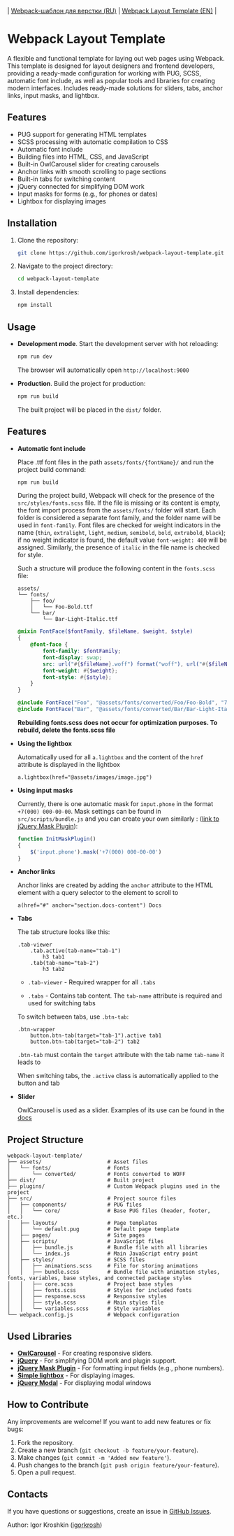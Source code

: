 | [Webpack-шаблон для верстки (RU)](./README_RU.md) | [Webpack Layout Template (EN)](./README.md) |

# Webpack Layout Template

A flexible and functional template for laying out web pages using Webpack. This template is designed for layout designers and frontend developers, providing a ready-made configuration for working with PUG, SCSS, automatic font include, as well as popular tools and libraries for creating modern interfaces. Includes ready-made solutions for sliders, tabs, anchor links, input masks, and lightbox.

## Features

- PUG support for generating HTML templates
- SCSS processing with automatic compilation to CSS
- Automatic font include
- Building files into HTML, CSS, and JavaScript
- Built-in OwlCarousel slider for creating carousels
- Anchor links with smooth scrolling to page sections
- Built-in tabs for switching content
- jQuery connected for simplifying DOM work
- Input masks for forms (e.g., for phones or dates)
- Lightbox for displaying images

## Installation

1. Clone the repository:
    ```bash
    git clone https://github.com/igorkrosh/webpack-layout-template.git
    ```
2. Navigate to the project directory:
    ```bash
    cd webpack-layout-template
    ```
3. Install dependencies:
    ```bash
    npm install
    ```

## Usage

- **Development mode**. Start the development server with hot reloading:
    ```bash
    npm run dev
    ```
    The browser will automatically open `http://localhost:9000`

- **Production**. Build the project for production:
    ```bash
    npm run build
    ```
    The built project will be placed in the `dist/` folder.

## Features

- **Automatic font include**

    Place .ttf font files in the path `assets/fonts/{fontName}/` and run the project build command:
    ```bash
    npm run build
    ```
    During the project build, Webpack will check for the presence of the `src/styles/fonts.scss` file. If the file is missing or its content is empty, the font import process from the `assets/fonts/` folder will start. Each folder is considered a separate font family, and the folder name will be used in `font-family`. Font files are checked for weight indicators in the name (`thin`, `extralight`, `light`, `medium`, `semibold`, `bold`, `extrabold`, `black`); if no weight indicator is found, the default value `font-weight: 400` will be assigned. Similarly, the presence of `italic` in the file name is checked for style.

    Such a structure will produce the following content in the `fonts.scss` file:
    ```
    assets/
    └── fonts/
        ├── foo/
        │   └── Foo-Bold.ttf
        └── bar/
            └── Bar-Light-Italic.ttf
    ```

    ```scss
    @mixin FontFace($fontFamily, $fileName, $weight, $style)
    {
        @font-face {
            font-family: $fontFamily;
            font-display: swap;
            src: url("#{$fileName}.woff") format("woff"), url("#{$fileName}.woff2") format("woff2");
            font-weight: #{$weight};
            font-style: #{$style};
        }
    }

    @include FontFace("Foo", "@assets/fonts/converted/Foo/Foo-Bold", "700", "regular");
    @include FontFace("Bar", "@assets/fonts/converted/Bar/Bar-Light-Italic", "300", "italic");
    ```

    **Rebuilding fonts.scss does not occur for optimization purposes. To rebuild, delete the fonts.scss file**

- **Using the lightbox**
    
    Automatically used for all `a.lightbox` and the content of the `href` attribute is displayed in the lightbox
    ```pug
    a.lightbox(href="@assets/images/image.jpg")
    ```

- **Using input masks**

    Currently, there is one automatic mask for `input.phone` in the format `+7(000) 000-00-00`. Mask settings can be found in `src/scripts/bundle.js` and you can create your own similarly : ([link to jQuery Mask Plugin](https://igorescobar.github.io/jQuery-Mask-Plugin/)): 

    ```js
    function InitMaskPlugin()
    {
        $('input.phone').mask('+7(000) 000-00-00')
    }
    ```
- **Anchor links**

    Anchor links are created by adding the `anchor` attribute to the HTML element with a query selector to the element to scroll to

    ```pug
    a(href="#" anchor="section.docs-content") Docs
    ```

- **Tabs**

    The tab structure looks like this:

    ```pug
    .tab-viewer
        .tab.active(tab-name="tab-1")
            h3 tab1
        .tab(tab-name="tab-2")
            h3 tab2
    ```

    - `.tab-viewer` - Required wrapper for all `.tabs`

    - `.tabs` - Contains tab content. The `tab-name` attribute is required and used for switching tabs

    To switch between tabs, use `.btn-tab`: 

    ```pug
    .btn-wrapper
        button.btn-tab(target="tab-1").active tab1
        button.btn-tab(target="tab-2") tab2
    ```

    `.btn-tab` must contain the `target` attribute with the tab name `tab-name` it leads to

    When switching tabs, the `.active` class is automatically applied to the button and tab
- **Slider**

    OwlCarousel is used as a slider. Examples of its use can be found in the [docs](https://owlcarousel2.github.io/OwlCarousel2/)

## Project Structure

```
webpack-layout-template/
├── assets/                     # Asset files
│   └── fonts/                  # Fonts
│       └── сonverted/          # Fonts converted to WOFF
├── dist/                       # Built project
├── plugins/                    # Custom Webpack plugins used in the project
├── src/                        # Project source files
│   ├── components/             # PUG files
│   │   └── core/               # Base PUG files (header, footer, etc.)
│   ├── layouts/                # Page templates
│   │   └── default.pug         # Default page template
│   ├── pages/                  # Site pages
│   ├── scripts/                # JavaScript files
│   │   ├── bundle.js           # Bundle file with all libraries
│   │   └── index.js            # Main JavaScript entry point
│   ├── styles/                 # SCSS files
│   │   ├── animations.scss     # File for storing animations
│   │   ├── bundle.scss         # Bundle file with animation styles, fonts, variables, base styles, and connected package styles
│   │   ├── core.scss           # Project base styles
│   │   ├── fonts.scss          # Styles for included fonts
│   │   ├── response.scss       # Responsive styles
│   │   ├── style.scss          # Main styles file
│   │   └── variables.scss      # Style variables
└── webpack.config.js           # Webpack configuration
```

## Used Libraries

- **[OwlCarousel](https://owlcarousel2.github.io/OwlCarousel2/)** - For creating responsive sliders.
- **[jQuery](https://jquery.com/)** - For simplifying DOM work and plugin support.
- **[jQuery Mask Plugin](https://igorescobar.github.io/jQuery-Mask-Plugin/)** - For formatting input fields (e.g., phone numbers).
- **[Simple lightbox](https://dbrekalo.github.io/simpleLightbox/)** - For displaying images.
- **[jQuery Modal](https://www.jquerymodal.com/)** - For displaying modal windows

## How to Contribute

Any improvements are welcome! If you want to add new features or fix bugs:

1. Fork the repository.
2. Create a new branch (`git checkout -b feature/your-feature`).
3. Make changes (`git commit -m 'Added new feature'`).
4. Push changes to the branch (`git push origin feature/your-feature`).
5. Open a pull request.

## Contacts

If you have questions or suggestions, create an issue in [GitHub Issues](https://github.com/igorkrosh/webpack-layout-template/issues).

Author: Igor Kroshkin ([igorkrosh](https://github.com/igorkrosh)) 